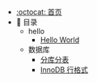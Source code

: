 - [:octocat: 首页](/README)
- :memo: 目录
  - hello
    - [Hello World](/md/hello/hello.md)
  - 数据库
      - [分库分表](/md/db/分库分表.md) 
      - [InnoDB 行格式](/md/db/InnoDB行格式.md)
